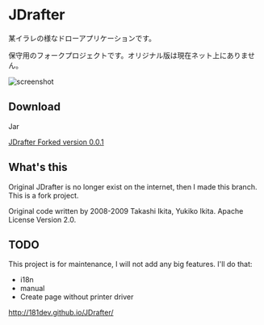 JDrafter
========

某イラレの様なドローアプリケーションです。

保守用のフォークプロジェクトです。オリジナル版は現在ネット上にありません。

![screenshot](http://181dev.github.io/JDrafter/files/sc.png)

Download
--------

Jar

 [JDrafter Forked version 0.0.1](http://181dev.github.io/JDrafter/files/jdrafter_fork_001.zip)




What's this
-----------

Original JDrafter is no longer exist on the internet, then I made this branch. This is a fork project.

Original code written by 2008-2009 Takashi Ikita, Yukiko Ikita. Apache License Version 2.0.

TODO
-------

This project is for maintenance, I will not add any big features. I'll do that:

 * i18n
 * manual
 * Create page without printer driver

http://181dev.github.io/JDrafter/

